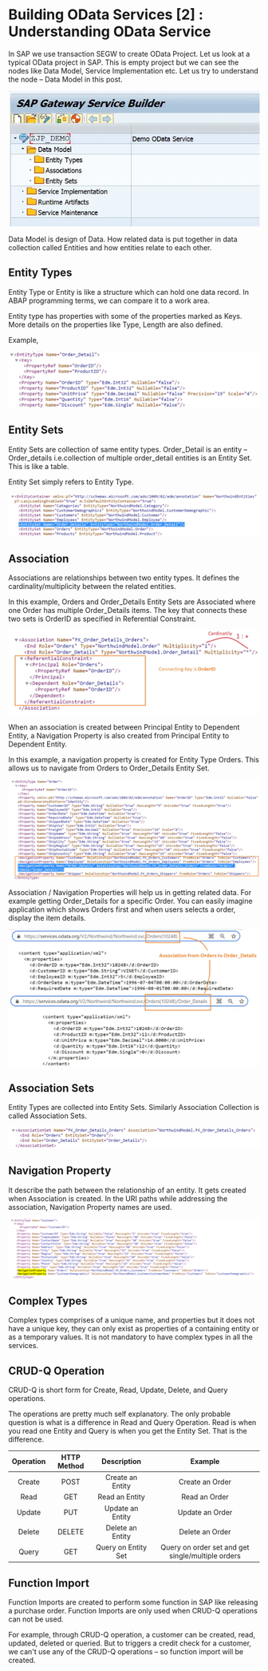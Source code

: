 # Building OData Services [2] : Understanding OData Service

In SAP we use transaction SEGW to create OData Project. Let us look at a typical OData project in SAP. This is empty project but we can see the nodes like Data Model, Service Implementation etc. Let us try to understand the node – Data Model in this post.

![alt text](image-7.png)

Data Model is design of Data. How related data is put together in data collection called Entities and how entities relate to each other.

## Entity Types

Entity Type or Entity is like a structure which can hold one data record. In ABAP programming terms, we can compare it to a work area.

Entity type has properties with some of the properties marked as Keys. More details on the properties like Type, Length are also defined.

Example,

![alt text](image-8.png)

## Entity Sets
Entity Sets are collection of same entity types. Order_Detail is an entity – Order_details i.e.collection of multiple order_detail entities is an Entity Set. This is like a table.

Entity Set simply refers to Entity Type.

![alt text](image-9.png)

## Association

Associations are relationships between two entity types. It defines the cardinality/multiplicity between the related entities.

In this example, Orders and Order_Details Entity Sets are Associated where one Order has multiple Order_Details items. The key that connects these two sets is OrderID as specified in Referential Constraint.

![alt text](image-10.png)

When an association is created between Principal Entity to Dependent Entity, a Navigation Property is also created from Principal Entity to Dependent Entity.

In this example, a navigation property is created for Entity Type Orders. This allows us to navigate from Orders to Order_Details Entity Set.

![alt text](image-11.png)

Association / Navigation Properties will help us in getting related data. For example getting Order_Details for a specific Order. You can easily imagine application which shows Orders first and when users selects a order, display the item details.

![alt text](image-12.png)

## Association Sets

Entity Types are collected into Entity Sets. Similarly Association Collection is called Association Sets.

![alt text](image-13.png)

## Navigation Property

It describe the path between the relationship of an entity. It gets created when Association is created. In the URI paths while addressing the association, Navigation Property names are used.

![alt text](image-14.png)

## Complex Types

Complex types comprises of a unique name, and properties but it does not have a unique key, they can only exist as properties of a containing entity or as a temporary values. It is not mandatory to have complex types in all the services.

## CRUD-Q Operation
CRUD-Q is short form for Create, Read, Update, Delete, and Query operations.

The operations are pretty much self explanatory. The only probable question is what is a difference in Read and Query Operation. Read is when you read one Entity and Query is when you get the Entity Set. That is the difference.


| Operation | HTTP Method |	Description | Example |
| :-------: | :---------: | :---------: | :-----: |
| Create | POST | Create an Entity | Create an Order |
| Read | GET | Read an Entity |	Read an Order|
| Update | PUT |	Update an Entity |	Update an Order |
| Delete | DELETE |	Delete an Entity |	Delete an Order |
| Query | GET | 	Query on Entity Set |	Query on order set and get single/multiple orders |

## Function Import

Function Imports are created to perform some function in SAP like releasing a purchase order. Function Imports are only used when CRUD-Q operations can not be used.

For example, through CRUD-Q operation, a customer can be created, read, updated, deleted or queried. But to triggers a credit check for a customer, we can't use any of the CRUD-Q operations – so function import will be created.